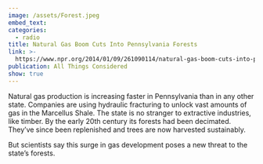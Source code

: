 ```yaml
---
image: /assets/Forest.jpeg
embed_text:
categories:
  - radio
title: Natural Gas Boom Cuts Into Pennsylvania Forests
link: >-
  https://www.npr.org/2014/01/09/261090114/natural-gas-boom-cuts-into-pennsylvanias-state-forests
publication: All Things Considered
show: true
---
```


Natural gas production is increasing faster in Pennsylvania than in any other state. Companies are using hydraulic fracturing to unlock vast amounts of gas in the Marcellus Shale. The state is no stranger to extractive industries, like timber. By the early 20th century its forests had been decimated. They’ve since been replenished and trees are now harvested sustainably.

But scientists say this surge in gas development poses a new threat to the state’s forests.
